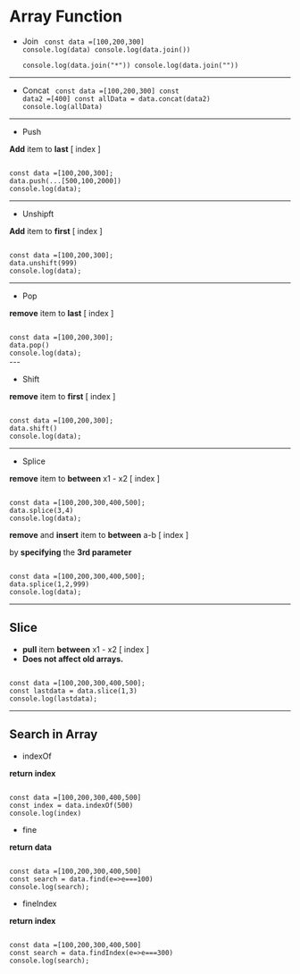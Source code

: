 # Array Function
- Join
    <code language="javascript">
    const data =[100,200,300]
    console.log(data)
    console.log(data.join())  
    console.log(data.join("*"))
    console.log(data.join(""))
    </code>

---

- Concat
    <code language="javascript">
    const data =[100,200,300]
    const data2 =[400]
    const allData = data.concat(data2)
    console.log(allData)
    </code>
    
---

- Push

**Add** item to **last** [ index ]

<code language="javascript">
const data =[100,200,300];
data.push(...[500,100,2000])
console.log(data);
</code>

---

- Unshipft

**Add** item to **first** [ index ]

<code language="javascript">
const data =[100,200,300];
data.unshift(999)
console.log(data);
</code>

---

- Pop

**remove** item to **last** [ index ]

<code language="javascript">
const data =[100,200,300];
data.pop()
console.log(data);
</code>
---

- Shift

**remove** item to **first** [ index ]

<code language="javascript">
const data =[100,200,300];
data.shift()
console.log(data);
</code>

---

- Splice

**remove** item to **between** x1 - x2 [ index ]

<code language="javascript">
const data =[100,200,300,400,500];
data.splice(3,4)
console.log(data);
</code>

**remove** and **insert** item to **between** a-b [ index ]

by **specifying** the **3rd parameter**

<code language="javascript">
const data =[100,200,300,400,500];
data.splice(1,2,999)
console.log(data);
</code>

---

## Slice
- **pull** item **between** x1 - x2 [ index ]
- **Does not affect old arrays.**

<code language="javascript">
const data =[100,200,300,400,500];
const lastdata = data.slice(1,3)
console.log(lastdata);
</code>

---

## Search in Array
- indexOf

**return index**

<code language="javascript">
const data =[100,200,300,400,500]
const index = data.indexOf(500)
console.log(index)
</code>

- fine

**return data**

<code language="javascript">
const data =[100,200,300,400,500]
const search = data.find(e=>e===100)
console.log(search);
</code>

- fineIndex

**return index**

<code language="javascript">
const data =[100,200,300,400,500]
const search = data.findIndex(e=>e===300)
console.log(search);
</code>


